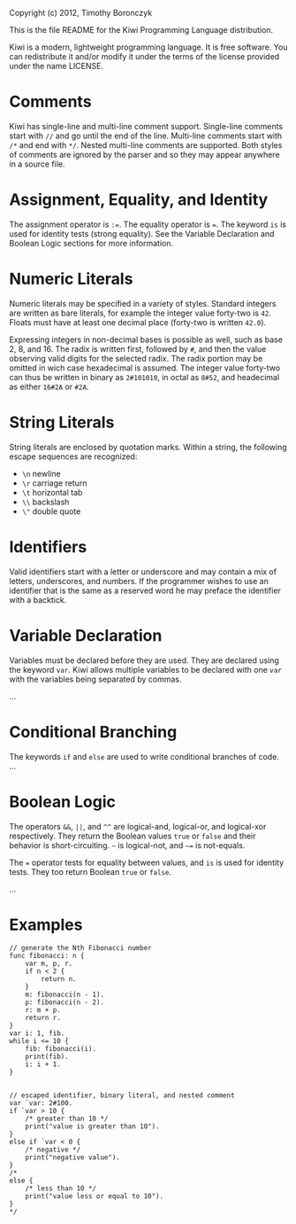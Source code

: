Copyright (c) 2012, Timothy Boronczyk

This is the file README for the Kiwi Programming Language distribution.

Kiwi is a modern, lightweight programming language. It is free software. You
can redistribute it and/or modify it under the terms of the license provided
under the name LICENSE.

Comments
========
Kiwi has single-line and multi-line comment support. Single-line comments start 
with `//` and go until the end of the line. Multi-line comments start with `/*`
and end with `*/`. Nested multi-line comments are supported. Both styles of
comments are ignored by the parser and so they may appear anywhere in a source
file.

Assignment, Equality, and Identity
==================================
The assignment operator is `:=`. The equality operator is `=`.  The  keyword
`is` is used for identity tests (strong equality). See the Variable Declaration
and Boolean Logic sections for more information.

Numeric Literals
================
Numeric literals may be specified in a variety of styles. Standard integers are 
written as bare literals, for example the integer value forty-two is `42`.
Floats must have at least one decimal place (forty-two is written `42.0`).

Expressing integers in non-decimal bases is possible as well, such as base 2,
8, and 16. The radix is written first, followed by `#`, and then the value
observing valid digits for the selected radix. The radix portion may be omitted
in wich case hexadecimal is assumed. The integer value forty-two can thus be
written in binary as `2#101010`, in octal as `8#52`, and headecimal as either
`16#2A` or `#2A`.

String Literals
===============
String literals are enclosed by quotation marks. Within a string, the following
escape sequences are recognized:

 - `\n`          newline
 - `\r`          carriage return
 - `\t`          horizontal tab
 - `\\`          backslash
 - `\"`          double quote


Identifiers
===========
Valid identifiers start with a letter or underscore and may contain a mix of
letters, underscores, and numbers. If the programmer wishes to use an identifier
that is the same as a reserved word he may preface the identifier with a
backtick.

Variable Declaration
====================
Variables must be declared before they are used. They are declared using the
keyword `var`. Kiwi allows multiple variables to be declared with one `var` with
the variables being separated by commas.

...

Conditional Branching
=====================
The keywords `if` and `else` are used to write conditional branches of code. 
...

Boolean Logic
=============
The operators `&&`, `||`, and `^^` are logical-and, logical-or, and logical-xor
respectively. They return the Boolean values `true` or `false` and their behavior
is short-circuiting. `~` is logical-not, and `~=` is not-equals.

The `=` operator tests for equality between values, and `is` is used for
identity tests. They too return Boolean `true` or `false`.

...

Examples
========
    // generate the Nth Fibonacci number 
    func fibonacci: n { 
        var m, p, r.
        if n < 2 { 
            return n.
        } 
        m: fibonacci(n - 1).
        p: fibonacci(n - 2).
        r: m + p.
        return r.
    }
    var i: 1, fib.
    while i <= 10 { 
        fib: fibonacci(i).
        print(fib).
        i: i + 1.
    }


    // escaped identifier, binary literal, and nested comment
    var `var: 2#100.
    if `var > 10 {
        /* greater than 10 */
        print("value is greater than 10").
    }
    else if `var < 0 {
        /* negative */
        print("negative value").
    }
    /*
    else {
        /* less than 10 */
        print("value less or equal to 10").
    }
    */
